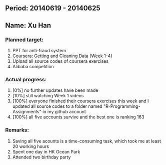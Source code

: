 ## Period: 20140619 - 20140625
## Name: Xu Han

### Planned target:
1.   PPT for anti-fraud system
2.   Coursera: Getting and Cleaning Data (Week 1-4)
3.   Upload all source codes of coursera exercises
4.   Alibaba competition

### Actual progress:
1.   [0%] no further updates have been made
2.   [10%] still watching Week 1 videos
3.   [100%] everyone finished their coursera exercises this week and I updated all source codes to a folder named "R-Programming-Assignments" in my github account
4.   [100%] all five accounts survive and the best one is ranking 163

### Remarks:
1.   Saving all five acounts is a time-consuming task, which took me at least 20 working hours
2.   Spent one day in HK Ocean Park
3.   Attended two birthday party
